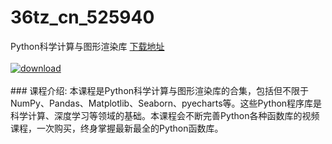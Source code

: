 # 36tz_cn_525940
Python科学计算与图形渲染库
[下载地址](http://www.36tz.cn/article/525940 "下载地址")
<br/></br>[![download](http://36tz.cn/muke_img/2019_07_1-95-300x133.png "下载地址")](http://www.36tz.cn/article/525940 "下载地址")
<br/></br>### 课程介绍:
本课程是Python科学计算与图形渲染库的合集，包括但不限于NumPy、Pandas、Matplotlib、Seaborn、pyecharts等。这些Python程序库是科学计算、深度学习等领域的基础。本课程会不断完善Python各种函数库的视频课程，一次购买，终身掌握最新最全的Python函数库。


